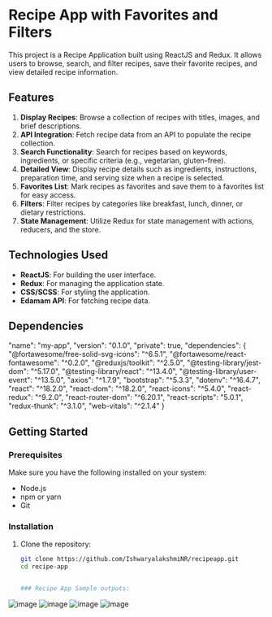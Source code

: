 # Recipe App with Favorites and Filters

This project is a Recipe Application built using ReactJS and Redux. It allows users to browse, search, and filter recipes, save their favorite recipes, and view detailed recipe information.

## Features

1. **Display Recipes**: Browse a collection of recipes with titles, images, and brief descriptions.
2. **API Integration**: Fetch recipe data from an API to populate the recipe collection.
3. **Search Functionality**: Search for recipes based on keywords, ingredients, or specific criteria (e.g., vegetarian, gluten-free).
4. **Detailed View**: Display recipe details such as ingredients, instructions, preparation time, and serving size when a recipe is selected.
5. **Favorites List**: Mark recipes as favorites and save them to a favorites list for easy access.
6. **Filters**: Filter recipes by categories like breakfast, lunch, dinner, or dietary restrictions.
7. **State Management**: Utilize Redux for state management with actions, reducers, and the store.

## Technologies Used

- **ReactJS**: For building the user interface.
- **Redux**: For managing the application state.
- **CSS/SCSS**: For styling the application.
- **Edamam API**: For fetching recipe data.
## Dependencies 
  "name": "my-app",
  "version": "0.1.0",
  "private": true,
  "dependencies": {
    "@fortawesome/free-solid-svg-icons": "^6.5.1",
    "@fortawesome/react-fontawesome": "^0.2.0",
    "@reduxjs/toolkit": "^2.5.0",
    "@testing-library/jest-dom": "^5.17.0",
    "@testing-library/react": "^13.4.0",
    "@testing-library/user-event": "^13.5.0",
    "axios": "^1.7.9",
    "bootstrap": "^5.3.3",
    "dotenv": "^16.4.7",
    "react": "^18.2.0",
    "react-dom": "^18.2.0",
    "react-icons": "^5.4.0",
    "react-redux": "^9.2.0",
    "react-router-dom": "^6.20.1",
    "react-scripts": "5.0.1",
    "redux-thunk": "^3.1.0",
    "web-vitals": "^2.1.4"
  }
## Getting Started

### Prerequisites

Make sure you have the following installed on your system:

- Node.js
- npm or yarn
- Git

### Installation

1. Clone the repository:
   ```bash
   git clone https://github.com/IshwaryalakshmiNR/recipeapp.git
   cd recipe-app


   ### Recipe App Sample outputs: 
![image](https://github.com/user-attachments/assets/e44ff434-686d-4219-a230-417896d3cec5)
![image](https://github.com/user-attachments/assets/bd9665ce-5a3a-40d9-9140-f71194c1d432)
![image](https://github.com/user-attachments/assets/5235746f-36a1-4cfc-9529-56ddc9f419e4)
![image](https://github.com/user-attachments/assets/b6565169-263c-4df0-86f9-b3557f317a35)


